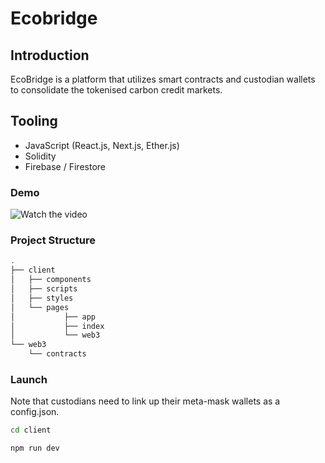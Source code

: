 # Ecobridge

## Introduction
EcoBridge is a platform that utilizes smart contracts and custodian wallets to consolidate the tokenised carbon credit markets.

## Tooling
- JavaScript (React.js, Next.js, Ether.js)
- Solidity
- Firebase / Firestore

### Demo
![Watch the video](https://youtu.be/2apfgZ0JQHA)

### Project Structure

```bash
.
├── client
│   ├── components
│   ├── scripts
│   ├── styles
│   └── pages
│           ├── app
│           ├── index
│           └── web3
└── web3
    └── contracts
```

### Launch

Note that custodians need to link up their meta-mask wallets as a config.json.

```bash
cd client
```
```bash
npm run dev
```
